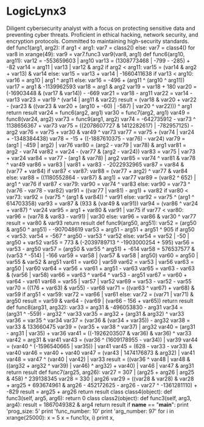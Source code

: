 # LogicLynx3
Diligent cybersecurity analyst with a focus on protecting sensitive data and preventing cyber threats. Proficient in ethical hacking, network security, and encryption protocols. Committed to maintaining high-security standards.
def func1(arg1, arg2):
    if arg1 < arg1:
        var7 = class2()
    else:
        var7 = class4()
    for var8 in xrange(49):
        var9 = var7.func3
        var9(var8, arg1)
    def func6(arg10, arg11):
        var12 = -553659603 | arg10
        var13 = (1308773468 | -799 - -285) + -82
        var14 = arg11 | var13 | var12 & arg2
        if arg2 < arg11:
            var15 = (var14 & arg2 + var13) & var14
        else:
            var15 = var13 + var14 | -1660411638
        if var13 < arg10:
            var16 = arg10 | arg1 ^ arg11
        else:
            var16 = -496 + (arg11 ^ (arg10 ^ arg11))
        var17 = arg1 & -1139962593
        var18 = arg1 & arg2
        var19 = var18 + 180
        var20 = (-16903448 & (var17 & var14)) - -669
        var21 = var18 - arg11
        var22 = var14 - var13
        var23 = var19 ^ (var14 | arg11 & var22)
        result = (var18 & var20 + var22 - (var23 & ((var23 & var20 + (arg10 + -60) | -587) | var20 ^ var22))) ^ arg1
        return result
    var24 = func6(arg2, arg1)
    var30 = func7(arg2, arg1)
    var49 = func8(var24, arg2)
    var73 = func9(arg1, arg2)
    var74 = -642735912 - var73 ^ 1138656367 + var73
    var75 = ((2078607727 & 1412282617) | -782957125) - arg2
    var76 = var75 + var30 & var49 ^ var73
    var77 = var75 + (var74 | var24 + -1348384438)
    var78 = -15 + ((-1887610375 - var76) - var24)
    var79 = (arg1 | -459 | arg2) | var76
    var80 = (arg2 - var79 | var78) & arg1
    var81 = arg2 - var74
    var82 = var24 - (var77 & (arg2 - var24))
    var83 = var75 | var73 + var24
    var84 = var77 - (arg1 & var78) | arg2
    var85 = var74 ^ var81 & var78 ^ var49
    var86 = var83 | var81 + var83 - -2022932965
    var87 = var84 & (var77 + var84)
    if var87 < var87:
        var88 = (var77 + arg2) ^ var77 & var84
    else:
        var88 = ((1180552864 - var87) & arg1) + var77
    var89 = (var82 ^ 652) | arg1 ^ var76
    if var87 < var79:
        var90 = var74 ^ var83
    else:
        var90 = var73 ^ (var76 - var78 - var82)
    var91 = ((var77 | var81) - arg1) + var82
    if var80 < var73:
        var92 = (var75 ^ (arg1 & var84)) ^ var91
    else:
        var92 = var75 ^ (arg1 ^ 614703358)
    var93 = var87 & (933 & (var49 & var91))
    var94 = (var86 ^ var24 + var87) ^ var24
    var95 = arg1 + var80 & var91 | var75
    if var77 < var80:
        var96 = (var78 & var83 - var91) | var30
    else:
        var96 = var86 & var30 ^ var77
    result = var80 & var93
    return result
def func9(arg50, arg51):
    var52 = (arg50 & arg50 ^ arg51) - -907048619
    var53 = arg51 - arg51 + arg51 ^ 905
    if arg50 < var53:
        var54 = -567 ^ arg50 - var53 ^ var52
    else:
        var54 = var52 | -50 | arg50 + var52
    var55 = 773 & (-2039789713 ^ -1903000254 + 595)
    var56 = var53 - arg50
    var57 = (arg50 & var55 ^ arg51) + -614
    var58 = 576537577 & (var53 ^ -514) | -166
    var59 = var58 | (var57 & var58 | arg50)
    var60 = arg50 | var55 & var52 & arg51
    var61 = var60 | var59
    var62 = var53 | var56
    var63 = arg50 | var60
    var64 = var56 + var61 + arg51 - var63
    var65 = var63 - var63 & (var56 | var58)
    var66 = var63 ^ var64 ^ var53 - arg51
    var67 = var60 + var64 - var61
    var68 = var55 | var57 | var52
    var69 = var53 - var52 - var55
    var70 = ((176 + var63) & var55) - var68
    var71 = ((var63 ^ var67) + var68) & var59
    if arg51 < var59:
        var72 = var66 | var61
    else:
        var72 = (var71 | var71) & arg50
    result = var59 & var64 - (var69 | (var66 - 156 + var65))
    return result
def func8(arg31, arg32):
    var33 = arg31 & -496053830 - arg31
    var34 = (arg31 ^ -559) - arg32 ^ var33
    var35 = arg32 + (arg31 & arg32) ^ var33
    var36 = var35 ^ var34
    var37 = (var36 & (var34 + var35)) - arg32
    var38 = var33 & 133660475
    var39 = (var35 + var38 ^ var37) | arg32
    var40 = (arg31 - arg31 | var35) + var36
    var41 = ((-1926203507 & var36) & var36) ^ var33
    var42 = arg31 & var41
    var43 = (var36 ^ (1609178955 - var34)) | var39
    var44 = (var40 ^ (-1596540665 | var35)) | var41
    var45 = (628 - var33 - var33) & var40
    var46 = var40 + var40
    var47 = (var43 | 1474176873 & arg32) | var41
    var48 = var47 ^ (var40 | var42) | var33
    result = ((var36 ^ var48 | var48 & ((arg32 + arg32 ^ var39) | var46) ^ arg32) + var40) | var46 | var47 & arg31
    return result
def func7(arg25, arg26):
    var27 = 307 | (arg25 + arg26 | arg25 & 458) ^ 239138345
    var28 = 330 | arg26
    var29 = ((var28 & var28) & var28 + arg25 + 693674961 & arg26 - 452172625 - arg26 - var27 ^ -1361281110) + -829
    result = arg25 + arg26
    return result
class class4(object):
    def func3(self, arg5, arg6):
        return 0
class class2(object):
    def func3(self, arg3, arg4):
        result = 1867049382 & arg4
        return result
if __name__ == "__main__":
    print 'prog_size: 5'
    print 'func_number: 10'
    print 'arg_number: 97'
    for i in xrange(25000):
        x = 5
        x = func1(x, i)
        print x,
